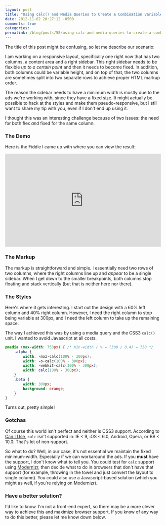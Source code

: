 ```yaml
---
layout: post
title: "Using calc() and Media Queries to Create a Combination Variable + Fixed Sidebar"
date: 2012-11-02 20:27:12 -0500
comments: true
categories:
permalink: /blog/posts/58/using-calc-and-media-queries-to-create-a-combinati
---
```


The title of this post might be confusing, so let me describe our scenario:

I am working on a responsive layout, specifically one right now that has two columns, a content area and a right sidebar. This right sidebar needs to be flexible *up to a certain point* and then it needs to become fixed. In addition, both columns could be variable height, and on top of that, the two columns are sometimes split into two separate rows to achieve proper HTML markup order.

The reason the sidebar needs to have a minimum width is mostly due to the ads we're working with, since they have a fixed size. It might actually be possible to hack at the styles and make them pseudo-responsive, but I still want to share my tip with you, even if I don't end up using it.

I thought this was an interesting challenge because of two issues: the need for both flex *and* fixed for the same column.

### The Demo

Here is the Fiddle I came up with where you can view the result:

<iframe style="width: 100%; height: 300px" src="http://jsfiddle.net/kamranayub/mHvtM/4/embedded/" allowfullscreen="allowfullscreen" frameborder="0"></iframe>

### The Markup

The markup is straightforward and simple. I essentially need two rows of two columns, where the right columns line up and *appear* to be a single sidebar. When I get down to the smaller breakpoints, both columns stop floating and stack vertically (but that is neither here nor there).

### The Styles

Here's where it gets interesting. I start out the design with a 60% left column and 40% right column. However, I need the right column to stop being variable at 300px, and I need the left column to take up the remaining space.

The way I achieved this was by using a media query and the CSS3 `calc()` unit. I wanted to avoid Javascript at all costs.

```css
@media (max-width: 750px) { /* min-width / % = (300 / 0.4) = 750 */
    .alpha {
        width: -moz-calc(100% - 300px);
        width: -o-calc(100% - 300px);
        width: -webkit-calc(100% - 300px);
        width: calc(100% - 300px);
    }
    .beta {
        width: 300px;
        background: orange;
    }
}
```

Turns out, pretty simple!

### Gotchas

Of course this world isn't perfect and neither is CSS3 support. According to [Can I Use](http://caniuse.com/#feat=calc), `calc` isn't supported in: IE < 9, iOS < 6.0, Android, Opera, or BB < 10.0. That's lot of non-support.

So what to do? Well, in our case, it's not essential we maintain the fixed minimum-width. Especially if we can workaround the ads. If you **must** have the support, I don't know what to tell you. You could test for `calc` support using [Modernizr](https://github.com/Modernizr/Modernizr/blob/master/feature-detects/css-calc.js), then decide what to do in browsers that don't have that support (for example, throwing in the towel and just convert the layout to single column). You could also use a Javascript-based solution (which you might as well, if you're relying on Modernizr).

### Have a better solution?

I'd like to know. I'm not a front-end expert, so there may be a more clever way to achieve this and maximize browser support. If you know of any way to do this better, please let me know down below.